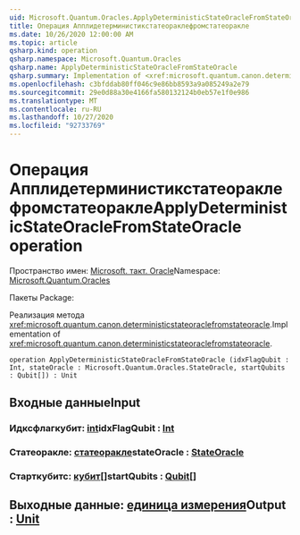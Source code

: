 ```yaml
---
uid: Microsoft.Quantum.Oracles.ApplyDeterministicStateOracleFromStateOracle
title: Операция Апплидетерминистикстатеораклефромстатеоракле
ms.date: 10/26/2020 12:00:00 AM
ms.topic: article
qsharp.kind: operation
qsharp.namespace: Microsoft.Quantum.Oracles
qsharp.name: ApplyDeterministicStateOracleFromStateOracle
qsharp.summary: Implementation of <xref:microsoft.quantum.canon.deterministicstateoraclefromstateoracle>.
ms.openlocfilehash: c3bfddab80ff046c9e86bb8593a9a085249a2e79
ms.sourcegitcommit: 29e0d88a30e4166fa580132124b0eb57e1f0e986
ms.translationtype: MT
ms.contentlocale: ru-RU
ms.lasthandoff: 10/27/2020
ms.locfileid: "92733769"
---
```

# <a name="applydeterministicstateoraclefromstateoracle-operation"></a><span data-ttu-id="8c589-102">Операция Апплидетерминистикстатеораклефромстатеоракле</span><span class="sxs-lookup"><span data-stu-id="8c589-102">ApplyDeterministicStateOracleFromStateOracle operation</span></span>

<span data-ttu-id="8c589-103">Пространство имен: [Microsoft. такт. Oracle](xref:Microsoft.Quantum.Oracles)</span><span class="sxs-lookup"><span data-stu-id="8c589-103">Namespace: [Microsoft.Quantum.Oracles](xref:Microsoft.Quantum.Oracles)</span></span>

<span data-ttu-id="8c589-104">Пакеты [](https://nuget.org/packages/)</span><span class="sxs-lookup"><span data-stu-id="8c589-104">Package: [](https://nuget.org/packages/)</span></span>


<span data-ttu-id="8c589-105">Реализация метода <xref:microsoft.quantum.canon.deterministicstateoraclefromstateoracle>.</span><span class="sxs-lookup"><span data-stu-id="8c589-105">Implementation of <xref:microsoft.quantum.canon.deterministicstateoraclefromstateoracle>.</span></span>

```qsharp
operation ApplyDeterministicStateOracleFromStateOracle (idxFlagQubit : Int, stateOracle : Microsoft.Quantum.Oracles.StateOracle, startQubits : Qubit[]) : Unit
```


## <a name="input"></a><span data-ttu-id="8c589-106">Входные данные</span><span class="sxs-lookup"><span data-stu-id="8c589-106">Input</span></span>

### <a name="idxflagqubit--int"></a><span data-ttu-id="8c589-107">Идксфлагкубит: [int](xref:microsoft.quantum.lang-ref.int)</span><span class="sxs-lookup"><span data-stu-id="8c589-107">idxFlagQubit : [Int](xref:microsoft.quantum.lang-ref.int)</span></span>




### <a name="stateoracle--stateoracle"></a><span data-ttu-id="8c589-108">Статеоракле: [статеоракле](xref:Microsoft.Quantum.Oracles.StateOracle)</span><span class="sxs-lookup"><span data-stu-id="8c589-108">stateOracle : [StateOracle](xref:Microsoft.Quantum.Oracles.StateOracle)</span></span>




### <a name="startqubits--qubit"></a><span data-ttu-id="8c589-109">Старткубитс: [кубит](xref:microsoft.quantum.lang-ref.qubit)[]</span><span class="sxs-lookup"><span data-stu-id="8c589-109">startQubits : [Qubit](xref:microsoft.quantum.lang-ref.qubit)[]</span></span>





## <a name="output--unit"></a><span data-ttu-id="8c589-110">Выходные данные: [единица измерения](xref:microsoft.quantum.lang-ref.unit)</span><span class="sxs-lookup"><span data-stu-id="8c589-110">Output : [Unit](xref:microsoft.quantum.lang-ref.unit)</span></span>

